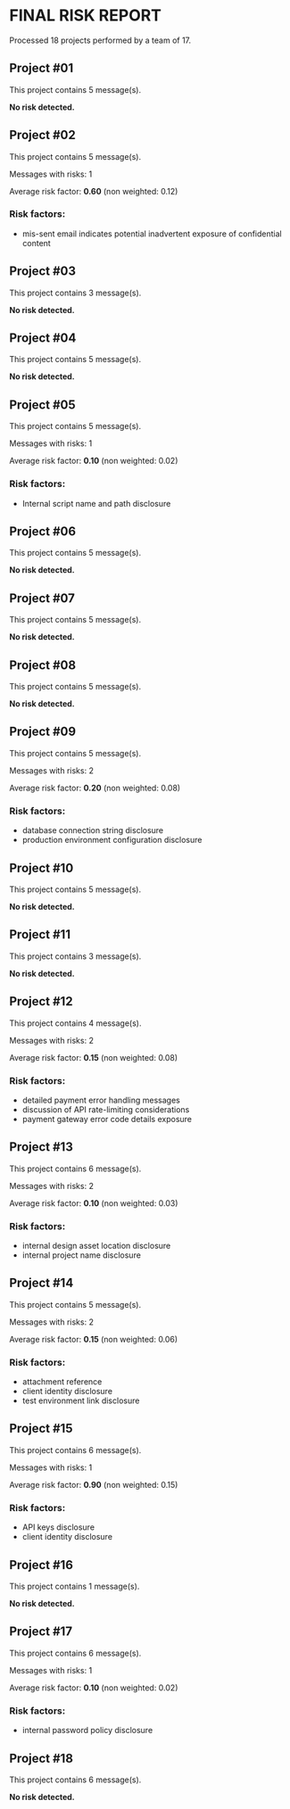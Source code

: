 # FINAL RISK REPORT

Processed 18 projects performed by a team of 17.

## Project #01

This project contains 5 message(s).

**No risk detected.**

## Project #02

This project contains 5 message(s).

Messages with risks: 1

Average risk factor: **0.60** (non weighted: 0.12)

### Risk factors:

- mis-sent email indicates potential inadvertent exposure of confidential content

## Project #03

This project contains 3 message(s).

**No risk detected.**

## Project #04

This project contains 5 message(s).

**No risk detected.**

## Project #05

This project contains 5 message(s).

Messages with risks: 1

Average risk factor: **0.10** (non weighted: 0.02)

### Risk factors:

- Internal script name and path disclosure

## Project #06

This project contains 5 message(s).

**No risk detected.**

## Project #07

This project contains 5 message(s).

**No risk detected.**

## Project #08

This project contains 5 message(s).

**No risk detected.**

## Project #09

This project contains 5 message(s).

Messages with risks: 2

Average risk factor: **0.20** (non weighted: 0.08)

### Risk factors:

- database connection string disclosure
- production environment configuration disclosure

## Project #10

This project contains 5 message(s).

**No risk detected.**

## Project #11

This project contains 3 message(s).

**No risk detected.**

## Project #12

This project contains 4 message(s).

Messages with risks: 2

Average risk factor: **0.15** (non weighted: 0.08)

### Risk factors:

- detailed payment error handling messages
- discussion of API rate-limiting considerations
- payment gateway error code details exposure

## Project #13

This project contains 6 message(s).

Messages with risks: 2

Average risk factor: **0.10** (non weighted: 0.03)

### Risk factors:

- internal design asset location disclosure
- internal project name disclosure

## Project #14

This project contains 5 message(s).

Messages with risks: 2

Average risk factor: **0.15** (non weighted: 0.06)

### Risk factors:

- attachment reference
- client identity disclosure
- test environment link disclosure

## Project #15

This project contains 6 message(s).

Messages with risks: 1

Average risk factor: **0.90** (non weighted: 0.15)

### Risk factors:

- API keys disclosure
- client identity disclosure

## Project #16

This project contains 1 message(s).

**No risk detected.**

## Project #17

This project contains 6 message(s).

Messages with risks: 1

Average risk factor: **0.10** (non weighted: 0.02)

### Risk factors:

- internal password policy disclosure

## Project #18

This project contains 6 message(s).

**No risk detected.**




